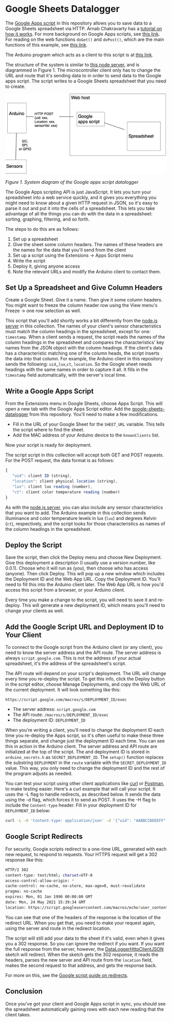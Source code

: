 
# Google Sheets Datalogger

The [Google Apps script]({{site.codeurl}}/WiFiDatalogger/google-sheets-datalogger/datalogger.gs) in this repository allows you to save data to a Google Sheets spreadsheet via HTTP. Arnab Chakravarty has a [tutorial on how it works](https://github.com/AbolTaabol/Arduino-GoogleSheet_Logger). For more background on Google Apps scripts, see [this link](https://developers.google.com/apps-script/reference/spreadsheet/spreadsheet-app). For reading on the web functions `doGet()` and `doPost()`, which are the main functions of this example, see [this link](https://developers.google.com/apps-script/guides/web).

The Arduino program which acts as a client to this script is at [this link]({{site.codeurl}}/WiFiDatalogger/DataLoggerHttpClientJSON).

The structure of the system is similar to [this node server](../node-datalogging-server/), and is diagrammed in Figure 1. The microcontroller client only has to change the URL and route that it's sending data to in order to send data to the Google apps script. The script writes to a Google Sheets spreadsheet that you need to create.

![system diagram of a datalogger connected to a Google spreadsheet, as described below.](../../images/wifi-datalogger-google-sheets.png)

_Figure 1. System diagram of the Google apps script datalogger_

The Google Apps scripting API is just JavaScript. It lets you turn your spreadsheet into a web service quickly, and it gives you everything you might need to know about a given HTTP request in JSON, so it's easy to parse it out and put it into the cells of a spreadsheet. This lets you take advantage of all the things you can do with the data in a spreadsheet: sorting, graphing, filtering, and so forth.

The steps to  do this are as follows:

1. Set up a spreadsheet
2. Give the sheet some column headers. The names of these headers are the names for the data that you'll send from the client
4. Set up a script using the Extensions -> Apps Script menu
5. Write the script
6. Deploy it, giving anyone access
7. Note the relevant URLs and modify the Arduino client to contact them. 

## Set Up a Spreadsheet and Give Column Headers
Create a Google Sheet. Give it a name. Then give it some column headers. You might want to freeze the column header row using the View menu's Freeze -> one row selection as well.

This script that you'll add shortly works a bit differently from the [node.js server](../node-datalogging-server/) in this collection. The names of your client's sensor characteristics must match the column headings in the spreadsheet, except for one: `timestamp`. When a client sends a request, the script reads the names of the column headings in the spreadsheet and compares the characteristics' key names from the JSON object with the column headings. If the client's data has a characteristic matching one of the column heads, the script inserts the data into that column. For example, the Arduino client in this repository sends the following: `uid`,,`lux`,`ct`, `location`. So the Google sheet needs headings with the same names in order to capture it all. It fills in the `timestamp` field automatically, with the server's local time.

## Write a Google Apps Script
From the Extensions menu in Google Sheets, choose Apps Script. This will open a new tab with the Google Apps Script editor. Add the [google-sheets-datalogger](https://github.com/tigoe/DataloggingExamples/tree/main/WiFiDatalogger/google-sheets-datalogger) from this repository. You'll need to make a few modifications.

* Fill in the URL of your Google Sheet for the `SHEET_URL` variable. This tells the script where to find the sheet. 
* Add the MAC address of your Arduino device to the `knownClients` list. 

Now your script is ready for deployment. 

The script script in this collection will accept both GET and POST requests. For the POST request, the data format is as follows:
````js
{
   "uid": client ID (string),
   "location": client physical location (string),
   "lux": client lux reading (number),
   "ct": client color temperature reading (number)
}
````
As with the [node.js server](../node-datalogging-server/), you can also include any sensor characteristics that you want to add. The Arduino example in this collection sends illuminance and color temperature levels in lux (`lux`) and degrees Kelvin (`ct`), respectively, and the script looks for those characteristics as names of the column headings in the spreadsheet. 

## Deploy the Script

Save the script, then click the Deploy menu and choose New Deployment. Give this deployment a description (I usually use a version number, like 0.0.1). Choose who it will run as (you), then choose who has access (anyone). Then click Deploy. This will pop up a new window which includes the Deployment ID and the Web App URL. Copy the Deployment ID. You'll need to fill this into the Arduino client later. The Web App URL is how you'd access this script from a browser, or your Arduino client.

Every time you make a change to the script, you will need to save it and re-deploy. This will generate a new deployment ID, which means you'll need to change your clients as well. 

## Add the Google Script URL and Deployment ID to Your Client

To connect to the Google script from the Arduino client (or any client), you need to know the server address and the API route. The server address is always `script.google.com`. This is not the address of your actual spreadsheet, it's the address of the spreadsheet's script. 

The API route will depend on your script's deployment. The URL will change every time you re-deploy the script. To get this info, click the Deploy button in the script editor, choose Manage Deployments, and copy the Web URL of the current deployment. It will look something like this:

````
https://script.google.com/macros/s/DEPLOYMENT_ID/exec
````

* The server address: `script.google.com`
* The API route: `/macros/s/DEPLOYMENT_ID/exec`
* The deployment ID: `DEPLOYMENT_ID`

When you're writing a client, you'll need to change the deployment ID each time you re-deploy the Apps script, so it's often useful to make these three things separate, and change just the deployment ID each time. You can see this in action in the Arduino client. The server address and API route are initialized at the top of the script. The and deployment ID is stored in `arduino_secrets.h` as `SECRET_DEPLOYMENT_ID`. The `setup()` function replaces the substring `DEPLOYMENT` in the `route` variable with the `SECRET_DEPLOYMENT_ID` value. This way, you only need to change the deployment ID and the rest of the program adjusts as needed.

You can test your script using other client applications like [curl](https://curl.se/) or [Postman](https://www.postman.com/), to make testing easier. Here's a curl example that will call your script. It uses the -L flag to handle redirects, as described below. It sends the data using the -d flag, which forces it to send as POST. It uses the -H flag to include the `Content-type` header. Fill in your deployment ID for `DEPLOYMENT_ID` below:

````sh
curl -L -H 'Content-type: application/json' -d '{"uid": "AABBCCDDEEFF", "location": "window","lux": 400,"ct": 4200}' 'https://script.google.com/macros/s/DEPLOYMENT_ID/exec'
````

## Google Script Redirects

For security, Google scripts redirect to a one-time URL, generated with each new request, to respond to requests. Your HTTPS request will get a 302 response like this:

````sh
HTTP/2 302 
content-type: text/html; charset=UTF-8
access-control-allow-origin: *
cache-control: no-cache, no-store, max-age=0, must-revalidate
pragma: no-cache
expires: Mon, 01 Jan 1990 00:00:00 GMT
date: Mon, 24 May 2021 15:39:34 GMT
location: https://script.googleusercontent.com/macros/echo?user_content_key=XXXXXXXXXXXXXXXXXXXXX
````
You can see that one of the headers of the response is the location of the redirect URL. When you get that, you need to make your request again, using the server and route in the redirect location. 

The script will still add your data to the sheet if it's valid, even when it gives you a 302 response. So you can ignore the redirect if you want. If you want the full response from the server, however, the [DataLoggerHttpClientJSON](https://github.com/tigoe/DataloggingExamples/tree/main/WiFiDatalogger/DataLoggerHttpClientJSON) sketch will redirect. When the sketch gets the 302 response, it reads the headers, parses the new server and API route from the `location` field, makes the second request to that address, and gets the response back. 

For more on this, see the [Google script guide on redirects](https://developers.google.com/apps-script/guides/content#redirects). 

## Conclusion

Once you've got your client and Google Apps script in sync, you should see the spreadsheet automatically gaining rows with each new reading that the client takes. 


